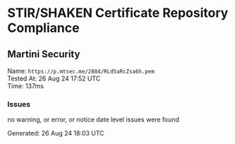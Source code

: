 # STIR/SHAKEN Certificate Repository Compliance

## Martini Security

Name: `https://p.mtsec.me/2884/RLd5aRcZsa6h.pem`\
Tested At: 26 Aug 24 17:52 UTC\
Time: 137ms

### Issues

no warning, or error, or notice date level issues were found

Generated: 26 Aug 24 18:03 UTC
